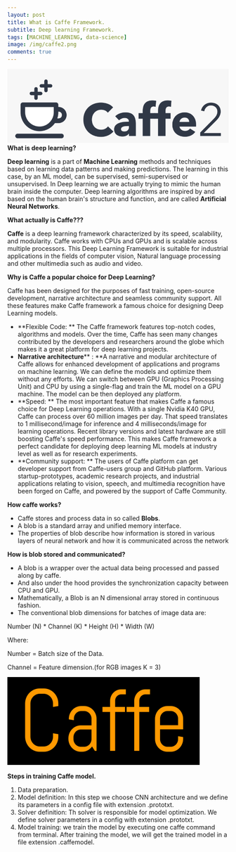 ```yaml
---
layout: post
title: What is Caffe Framework.
subtitle: Deep learning Framework.
tags: [MACHINE_LEARNING, data-science]
image: /img/caffe2.png
comments: true
---
```

![Life](/img/caffe.png)
**What is deep learning?**

**Deep learning** is a part of **Machine Learning** methods and techniques based on learning data patterns and making predictions. The learning in this case, by an ML model, can be supervised, semi-supervised or unsupervised. In Deep learning we are actually trying to mimic the human brain inside the computer. Deep learning algorithms are inspired by and based on the human brain&#39;s structure and function, and are called **Artificial Neural Networks**.

**What actually is Caffe???**

**Caffe** is a deep learning framework characterized by its speed, scalability, and modularity. Caffe works with CPUs and GPUs and is scalable across multiple processors. This Deep Learning Framework is suitable for industrial applications in the fields of computer vision, Natural language processing and other multimedia such as audio and video.

**Why is Caffe a popular choice for Deep Learning?**

Caffe has been designed for the purposes of fast training, open-source development, narrative architecture and seamless community support. All these features make Caffe framework a famous choice for designing Deep Learning models.

- **Flexible Code: ** The Caffe framework features top-notch codes, algorithms and models. Over the time, Caffe has seen many changes contributed by the developers and researchers around the globe which makes it a great platform for deep learning projects.
- **Narrative architecture**** : **A narrative and modular architecture of Caffe allows for enhanced development of applications and programs on machine learning. We can define the models and optimize them without any efforts. We can switch between GPU (Graphics Processing Unit) and CPU by using a single-flag and train the ML model on a GPU machine. The model can be then deployed any platform.
- **Speed: ** The most important feature that makes Caffe a famous choice for Deep Learning operations. With a single Nvidia K40 GPU, Caffe can process over 60 million images per day. That speed translates to 1 millisecond/image for inference and 4 milliseconds/image for learning operations. Recent library versions and latest hardware are still boosting Caffe&#39;s speed performance. This makes Caffe framework a perfect candidate for deploying deep learning ML models at industry level as well as for research experiments.
- **Community support: ** The users of Caffe platform can get developer support from Caffe-users group and GitHub platform. Various startup-prototypes, academic research projects, and industrial applications relating to vision, speech, and multimedia recognition have been forged on Caffe, and powered by the support of Caffe Community.

**How caffe works?**

- Caffe stores and process data in so called **Blobs**.
- A blob is a standard array and unified memory interface.
- The properties of blob describe how information is stored in various layers of neural network and how it is communicated across the network

**How is blob stored and communicated?**

- A blob is a wrapper over the actual data being processed and passed along by caffe.
- And also under the hood provides the synchronization capacity between CPU and GPU.
- Mathematically, a Blob is an N dimensional array stored in continuous fashion.
- The conventional blob dimensions for batches of image data are:

Number (N) \* Channel (K) \* Height (H) \* Width (W)

Where:

Number = Batch size of the Data.

Channel = Feature dimension.(for RGB images K = 3)

![Life1](/img/caffe3.png)

**Steps in training Caffe model.**

1. Data preparation.
2. Model definition: In this step we choose CNN architecture and we define its parameters in a config file with extension .prototxt.
3. Solver definition: Th solver is responsible for model optimization. We define solver parameters in a config with extension .prototxt.
4. Model training: we train the model by executing one caffe command from terminal. After training the model, we will get the trained model in a file extension .caffemodel.
